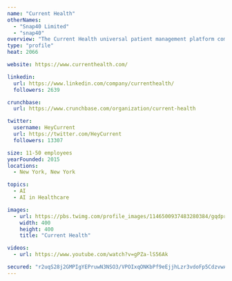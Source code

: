```yaml
---
name: "Current Health"
otherNames:
  - "Snap40 Limited"
  - "snap40"
overview: "The Current Health universal patient management platform combines our FDA-cleared continuous, wireless wearable, an ecosystem of device integrations and advanced analytics to help physicians and patients make earlier decisions that avoid admission and improve health."
type: "profile"
heat: 2066

website: https://www.currenthealth.com/

linkedin:
  url: https://www.linkedin.com/company/currenthealth/
  followers: 2639

crunchbase:
  url: https://www.crunchbase.com/organization/current-health

twitter:
  username: HeyCurrent
  url: https://twitter.com/HeyCurrent
  followers: 13307

size: 11-50 employees
yearFounded: 2015
locations:
  - New York, New York

topics:
  - AI
  - AI in Healthcare

images:
  - url: https://pbs.twimg.com/profile_images/1146500937483280384/gqdpr_cB_400x400.png
    width: 400
    height: 400
    title: "Current Health"

videos:
  - url: https://www.youtube.com/watch?v=gPZa-lS56Ak

secured: "r2uqS28j2GMPIgYEPruwN3NSO3/VPOIxqONKbPf9eEjjhLzr3vdoFp5CdzvwATi4vY9E3jB5m7vBq0kazXb/aPaKUqDAEfco5sudyzj6+AEKfw+01ZNlwirQPJjXi31ndVHVMsz8+4izucA/jxc63XKeMYB1xfaUwJFlTQ5wPoO3bp83ebPkX03zXXytoMYFEsrNoSMbDx5n+ddHCSUK51hW9dwIuo6jMrksZojDeXTLbO4pxJMWWHapTYhte0Mxh4Chb9E6WNZ0iRPtSwcWtK/PXGQ9XJLoJ9BHpeBjPH96XbJXadwqbFEGXkGTKyM4;L9ap5JB6jtYrL51TkeN0Gg=="
---
```


